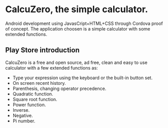 # CalcuZero, the simple calculator.

Android development using JavasCript+HTML+CSS through Cordova proof of concept.
The application choosen is a simple calculator with some extended functions.

## Play Store introduction
CalcuZero is a free and open source, ad free, clean and easy to use calculator with a few extended functions as:
- Type your expression using the keyboard or the built-in button set.
- On screen recent history.
- Parenthesis, changing operator precedence.
- Quadratic function.
- Square root function.
- Power function.
- Inverse.
- Negative.
- Pi number.
